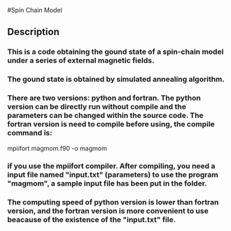#Spin Chain Model
## Description
### This is a code obtaining the gound state of a spin-chain model under a series of external magnetic fields.
### The gound state is obtained by simulated annealing algorithm.
### There are two versions: python and fortran. The python version can be directly run without compile and the parameters can be changed within the source code. The fortran version is need to compile before using, the compile command is:
mpiifort magmom.f90 -o magmom
### if you use the mpiifort compiler. After compiling, you need a input file named "input.txt" (parameters) to use the program "magmom", a sample input file has been put in the folder.
### The computing speed of python version is lower than fortran version, and the fortran version is more convenient to use beacause of the existence of the "input.txt" file.
